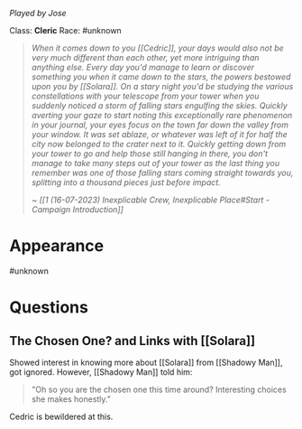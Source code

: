 *Played by Jose*

Class: **Cleric**
Race: #unknown 

> *When it comes down to you [[Cedric]], your days would also not be very much different than each other, yet more intriguing than anything else. Every day you'd manage to learn or discover something you when it came down to the stars, the powers bestowed upon you by [[Solara]].*
> *On a stary night you'd be studying the various constellations with your telescope from your tower when you suddenly noticed a storm of falling stars engulfing the skies.*
> *Quickly averting your gaze to start noting this exceptionally rare phenomenon in your journal, your eyes focus on the town far down the valley from your window.*
> *It was set ablaze, or whatever was left of it for half the city now belonged to the crater next to it.*
> *Quickly getting down from your tower to go and help those still hanging in there, you don't manage to take many steps out of your tower as the last thing you remember was one of those falling stars coming straight towards you, splitting into a thousand pieces just before impact.*
> 
> *~ [[1 (16-07-2023) Inexplicable Crew, Inexplicable Place#Start - Campaign Introduction]]*

# Appearance

#unknown 

# Questions

## The Chosen One? and Links with [[Solara]]

Showed interest in knowing more about [[Solara]] from [[Shadowy Man]], got ignored.
However, [[Shadowy Man]] told him:
> "Oh so you are the chosen one this time around? Interesting choices she makes honestly."

Cedric is bewildered at this.